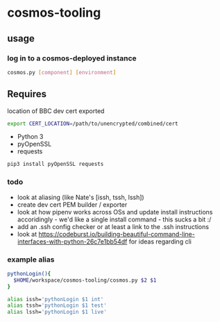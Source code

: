 # cosmos-tooling

## usage

### log in to a cosmos-deployed instance

```bash
cosmos.py [component] [environment]
```

## Requires

location of BBC dev cert exported

```bash
export CERT_LOCATION=/path/to/unencrypted/combined/cert
```

* Python 3
* pyOpenSSL
* requests

```bash
pip3 install pyOpenSSL requests
```

### todo

* look at aliasing (like Nate's [issh, tssh, lssh])
* create dev cert PEM builder / exporter
* look at how pipenv works across OSs and update install instructions accoridingly - we'd like a single install command - this sucks a bit :/
* add an .ssh config checker or at least a link to the .ssh instructions
* look at https://codeburst.io/building-beautiful-command-line-interfaces-with-python-26c7e1bb54df for ideas regarding cli

### example alias

```bash
pythonLogin(){
  $HOME/workspace/cosmos-tooling/cosmos.py $2 $1
}

alias issh='pythonLogin $1 int'
alias tssh='pythonLogin $1 test'
alias lssh='pythonLogin $1 live'
```
